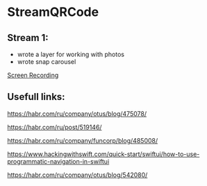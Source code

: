 # StreamQRCode
## Stream 1: 
- wrote a layer for working with photos
- wrote snap carousel

[Screen Recording](https://imgur.com/4j1SnLV)

## Usefull links:

https://habr.com/ru/company/otus/blog/475078/

https://habr.com/ru/post/519146/

https://habr.com/ru/company/funcorp/blog/485008/

https://www.hackingwithswift.com/quick-start/swiftui/how-to-use-programmatic-navigation-in-swiftui

https://habr.com/ru/company/otus/blog/542080/
